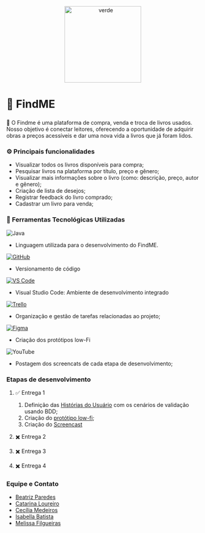 <p align="center">
  <img width="200" height="200" alt="verde" src="https://github.com/user-attachments/assets/fc2bdd29-6c42-44ae-a8e4-fd35a944d0c5" />
</p>

# 📖 FindME

###
🎯 O Findme é uma plataforma de compra, venda e troca de livros usados. Nosso objetivo é conectar leitores, oferecendo a oportunidade de adquirir obras a preços acessíveis e dar uma nova vida a livros que já foram lidos.

### ⚙️ Principais funcionalidades
- Visualizar todos os livros disponíveis para compra;
- Pesquisar livros na plataforma por título, preço e gênero;
- Visualizar mais informações sobre o livro (como: descrição, preço, autor e     gênero);
- Criação de lista de desejos;
- Registrar feedback do livro comprado;
- Cadastrar um livro para venda;

### 🔧 Ferramentas Tecnológicas Utilizadas

![Java](https://img.shields.io/badge/Language-Java-orange?logo=java&logoColor=white)
 
- Linguagem utilizada para o desenvolvimento do FindME.

[![GitHub](https://img.shields.io/badge/Code-GitHub-black?logo=github&logoColor=white)](https://github.com/BeatrizParedes/projeto-POO)
- Versionamento de código

[![VS Code](https://img.shields.io/badge/Editor-VS%20Code-blue?logo=visual-studio-code&logoColor=white)](https://code.visualstudio.com/)

- Visual Studio Code: Ambiente de desenvolvimento integrado 

[![Trello](https://img.shields.io/badge/Project-Trello-blue?logo=trello&logoColor=white)](https://trello.com/b/8x2ey7KZ/poo-template) 
- Organização e gestão de tarefas relacionadas ao projeto;

[![Figma](https://img.shields.io/badge/Design-Figma-pink?logo=figma&logoColor=white)](https://www.figma.com/design/scm2xuBuUlC9FUqtNXtmmo/Untitled?node-id=0-1&t=2fiLcEBEE95TJx3L-1)
- Criação dos protótipos low-Fi

![YouTube](https://img.shields.io/badge/Video-YouTube-red?logo=youtube&logoColor=white)
* Postagem dos screencats de cada etapa de desenvolvimento;


### Etapas de desenvolvimento

1. ✅ Entrega 1
   1. Definição das [Histórias do Usuário](https://trello.com/b/8x2ey7KZ/poo-template) com os cenários de validação usando BDD;
   2. Criação do [protótipo low-fi](https://www.figma.com/design/scm2xuBuUlC9FUqtNXtmmo/Untitled?node-id=0-1&t=2fiLcEBEE95TJx3L-1);
   3. Criação do [Screencast](#)  


2. ✖️ Entrega 2 
3. ✖️ Entrega 3 
4. ✖️ Entrega 4 


### Equipe e Contato
- [Beatriz Paredes](https://www.linkedin.com/in/beatriz-paredes-do-nascimento-91664a182/)
- [Catarina Loureiro](https://www.linkedin.com/in/catarina-virginia-lima-loureiro-xavier-439731338/?utm_source=share&utm_campaign=share_via&utm_content=profile&utm_medium=ios_app)
- [Cecília Medeiros](https://www.linkedin.com/in/medeiroscecilia22)
- [Isabella Batista](https://www.linkedin.com/in/isabella-b-a096452b2/)
- [Melissa Filgueiras](https://www.linkedin.com/in/melissafilgueiras/)
